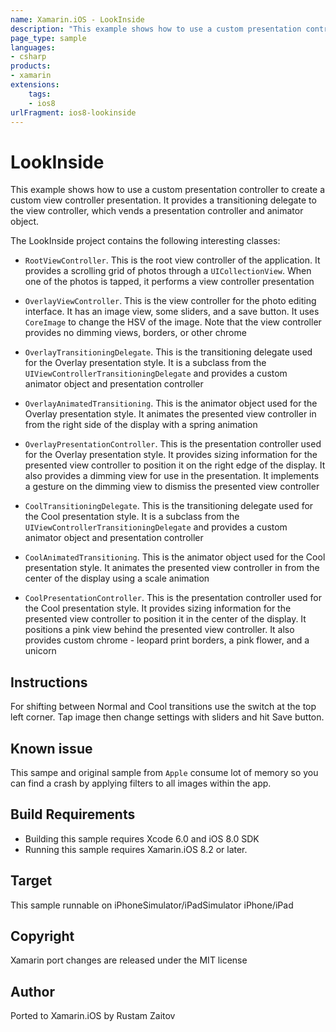 ```yaml
---
name: Xamarin.iOS - LookInside
description: "This example shows how to use a custom presentation controller to create a custom view controller presentation (iOS8)"
page_type: sample
languages:
- csharp
products:
- xamarin
extensions:
    tags:
    - ios8
urlFragment: ios8-lookinside
---
```

# LookInside

This example shows how to use a custom presentation controller to
create a custom view controller presentation. It provides a
transitioning delegate to the view controller, which vends a
presentation controller and animator object.

The LookInside project contains the following interesting classes:

* `RootViewController`. This is the root view controller of the
  application. It provides a scrolling grid of photos through a
  `UICollectionView`. When one of the photos is tapped, it performs a
  view controller presentation

* `OverlayViewController`. This is the view controller for the photo
  editing interface. It has an image view, some sliders, and a save
  button. It uses `CoreImage` to change the HSV of the image. Note
  that the view controller provides no dimming views, borders, or
  other chrome

* `OverlayTransitioningDelegate`. This is the transitioning delegate
  used for the Overlay presentation style. It is a subclass from the
  `UIViewControllerTransitioningDelegate` and provides a custom
  animator object and presentation controller

* `OverlayAnimatedTransitioning`. This is the animator object used for
  the Overlay presentation style. It animates the presented view
  controller in from the right side of the display with a spring
  animation

* `OverlayPresentationController`. This is the presentation controller
  used for the Overlay presentation style. It provides sizing
  information for the presented view controller to position it on the
  right edge of the display. It also provides a dimming view for use
  in the presentation. It implements a gesture on the dimming view to
  dismiss the presented view controller

* `CoolTransitioningDelegate`. This is the transitioning delegate used
  for the Cool presentation style. It is a subclass from the
  `UIViewControllerTransitioningDelegate` and provides a custom
  animator object and presentation controller

* `CoolAnimatedTransitioning`. This is the animator object used for
  the Cool presentation style. It animates the presented view
  controller in from the center of the display using a scale animation

* `CoolPresentationController`. This is the presentation controller
  used for the Cool presentation style. It provides sizing information
  for the presented view controller to position it in the center of
  the display. It positions a pink view behind the presented view
  controller. It also provides custom chrome - leopard print borders,
  a pink flower, and a unicorn


## Instructions

For shifting between Normal and Cool transitions use the switch at the
top left corner. Tap image then change settings with sliders and hit
Save button.

## Known issue

This sampe and original sample from `Apple` consume lot of memory so
you can find a crash by applying filters to all images within the app.

## Build Requirements

* Building this sample requires Xcode 6.0 and iOS 8.0 SDK
* Running this sample requires Xamarin.iOS 8.2 or later.

## Target
This sample runnable on iPhoneSimulator/iPadSimulator iPhone/iPad

## Copyright

Xamarin port changes are released under the MIT license

## Author 

Ported to Xamarin.iOS by Rustam Zaitov
